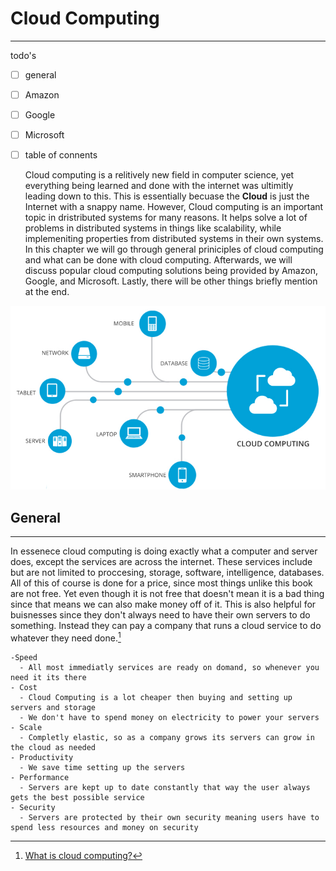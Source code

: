 # **Cloud Computing**

---

todo's

- [ ] general
- [ ] Amazon
- [ ] Google
- [ ] Microsoft
- [ ] table of connents
  
    Cloud computing is a relitively new field in computer science, yet everything being learned and done with the internet was ultimitly leading down to this. This is essentially becuase the **Cloud** is just the Internet with a snappy name. However, Cloud computing is an important topic in dristributed systems for many reasons. It helps solve a lot of problems in distributed systems in things like scalability, while implemeniting properties from distributed systems in their own systems. In this chapter we will go through general priniciples of cloud computing and what can be done with cloud computing. Afterwards, we will discuss popular cloud computing solutions being provided by Amazon, Google, and Microsoft. Lastly, there will be other things briefly mention at the end.

![cloudComputing](images/Cloud-Computing-1.jpg)

## **General**

---

  In essenece cloud computing is doing exactly what a computer and server does, except the services are across the internet. These services include but are not limited to proccesing, storage, software, intelligence, databases. All of this of course is done for a price, since most things unlike this book are not free. Yet even though it is not free that doesn't mean it is a bad thing since that means we can also make money off of it. This is also helpful for buisnesses since they don't always need to have their own servers to do something. Instead they can pay a company that runs a cloud service to do whatever they need done.[^1]

    -Speed
      - All most immediatly services are ready on domand, so whenever you need it its there
    - Cost
      - Cloud Computing is a lot cheaper then buying and setting up servers and storage
      - We don't have to spend money on electricity to power your servers
    - Scale
      - Completly elastic, so as a company grows its servers can grow in the cloud as needed
    - Productivity
      - We save time setting up the servers
    - Performance
      - Servers are kept up to date constantly that way the user always gets the best possible service
    - Security
      - Servers are protected by their own security meaning users have to spend less resources and money on security

[^1]: [What is cloud computing?](https://azure.microsoft.com/en-us/overview/what-is-cloud-computing/)